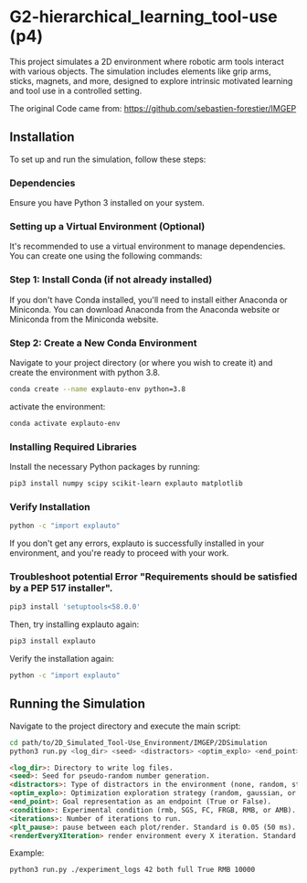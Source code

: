 # G2-hierarchical_learning_tool-use (p4)

This project simulates a 2D environment where robotic arm tools interact with various objects. The simulation includes elements like grip arms, sticks, magnets, and more, designed to explore intrinsic motivated learning and tool use in a controlled setting.

The original Code came from:
https://github.com/sebastien-forestier/IMGEP

## Installation

To set up and run the simulation, follow these steps:

### Dependencies

Ensure you have Python 3 installed on your system.

### Setting up a Virtual Environment (Optional)

It's recommended to use a virtual environment to manage dependencies. You can create one using the following commands:

### Step 1: Install Conda (if not already installed)

If you don't have Conda installed, you'll need to install either Anaconda or Miniconda. You can download Anaconda from the Anaconda website or Miniconda from the Miniconda website.

### Step 2: Create a New Conda Environment

Navigate to your project directory (or where you wish to create it) and create the environment with python 3.8.

```bash
conda create --name explauto-env python=3.8
```

activate the environment:

```bash
conda activate explauto-env
```

### Installing Required Libraries

Install the necessary Python packages by running:

```bash
pip3 install numpy scipy scikit-learn explauto matplotlib
```

### Verify Installation

```bash
python -c "import explauto"
```

If you don't get any errors, explauto is successfully installed in your environment, and you're ready to proceed with your work.

### Troubleshoot potential Error "Requirements should be satisfied by a PEP 517 installer".

```bash
pip3 install 'setuptools<58.0.0'
```

Then, try installing explauto again:

```bash
pip3 install explauto
```

Verify the installation again:

```bash
python -c "import explauto"
```

## Running the Simulation

Navigate to the project directory and execute the main script:

```bash
cd path/to/2D_Simulated_Tool-Use_Environment/IMGEP/2DSimulation
python3 run.py <log_dir> <seed> <distractors> <optim_explo> <end_point> <condition> <iterations>
```

```markdown
<log_dir>: Directory to write log files.
<seed>: Seed for pseudo-random number generation.
<distractors>: Type of distractors in the environment (none, random, static, or both).
<optim_explo>: Optimization exploration strategy (random, gaussian, or full).
<end_point>: Goal representation as an endpoint (True or False).
<condition>: Experimental condition (rmb, SGS, FC, FRGB, RMB, or AMB).
<iterations>: Number of iterations to run.
<plt_pause>: pause between each plot/render. Standard is 0.05 (50 ms). For faster run take 0.001 and for slower run a value like 0.1
<renderEveryXIteration> render environment every X iteration. Standard is 1 (Integer) so every iteration is rendered. Putting in a high value runs the simulation way faster but leads to many frames which get dropped.
```

Example:

```bash
python3 run.py ./experiment_logs 42 both full True RMB 10000
```
